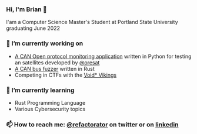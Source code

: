### Hi, I'm Brian 👋
I'am a Computer Science Master's Student at Portland State University graduating June 2022

### 🔭 I’m currently working on
* [A CAN Open protocol monitoring application](https://github.com/oresat/CANopen-monitor) written in Python for testing an satellites developed by [@oresat](https://github.com/oresat) <br>
* [A CAN bus fuzzer](https://github.com/Rusty-CAN-Factory/rusty-can-fuzzer) written in Rust<br>
* Competing in CTFs with the [Void* Vikings](https://ctftime.org/team/111469)

### 🌱 I’m currently learning
* Rust Programming Language
* Various Cybersecurity topics

### 📫 How to reach me: [@refactorator](http://twitter.com/refactorator) on twitter or on [linkedin](www.linkedin.com/in/refactorator)

<!--
**Boneill3/Boneill3** is a ✨ _special_ ✨ repository because its `README.md` (this file) appears on your GitHub profile.

Here are some ideas to get you started:

- 🔭 I’m currently working on ...
- 🌱 I’m currently learning ...
- 👯 I’m looking to collaborate on ...
- 🤔 I’m looking for help with ...
- 💬 Ask me about ...
- 📫 How to reach me: ...
- 😄 Pronouns: ...
- ⚡ Fun fact: ...
-->
